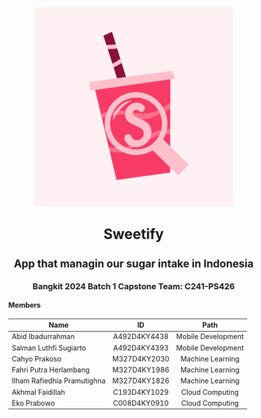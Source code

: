 <p align="center">
  <img align="center" width="400" src="/profile/img/Logo Sweetify.png" />
</p>
<h1 align="center">Sweetify</h1>
<h2 align="center">App that managin our sugar intake in Indonesia</h2>

<h3 align="center">Bangkit 2024 Batch 1 Capstone Team: C241-PS426</h3>

#### Members

| Name                  |     ID     |        Path        |
| --------------------- | :--------: | :----------------: |
| Abid Ibadurrahman | A492D4KY4438 | Mobile Development |
| Salman Luthfi Sugiarto | A492D4KY4393 | Mobile Development |
| Cahyo Prakoso | M327D4KY2030 |  Machine Learning  |
| Fahri Putra Herlambang | M327D4KY1986 |  Machine Learning  |
| Ilham Rafiedhia Pramutighna | M327D4KY1826 |  Machine Learning  |
| Akhmal Faidillah | C193D4KY1029 |  Cloud Computing   |
| Eko Prabowo | C008D4KY0910 |  Cloud Computing   |

